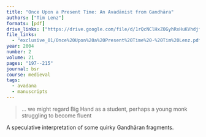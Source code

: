 ```yaml
---
title: "Once Upon a Present Time: An Avadānist from Gandhāra"
authors: ["Tim Lenz"]
formats: [pdf]
drive_links: ["https://drive.google.com/file/d/1rQcNClHxZOGyhRxHuKVhdjfpSATzzuPf/view?usp=drivesdk"]
file_links:
  - "exclusive_01/Once%20Upon%20a%20Present%20Time%20-%20Tim%20Lenz.pdf"
year: 2004
number: 2
volume: 21
pages: "197--215"
journal: bsr
course: medieval
tags:
  - avadana
  - manuscripts
---
```


> … we might regard Big Hand as a student, perhaps a young monk struggling to become fluent

A speculative interpretation of some quirky Gandhāran fragments.
